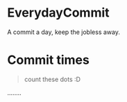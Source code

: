 # EverydayCommit
A commit a day, keep the jobless away.

# Commit times
> count these dots :D

........
